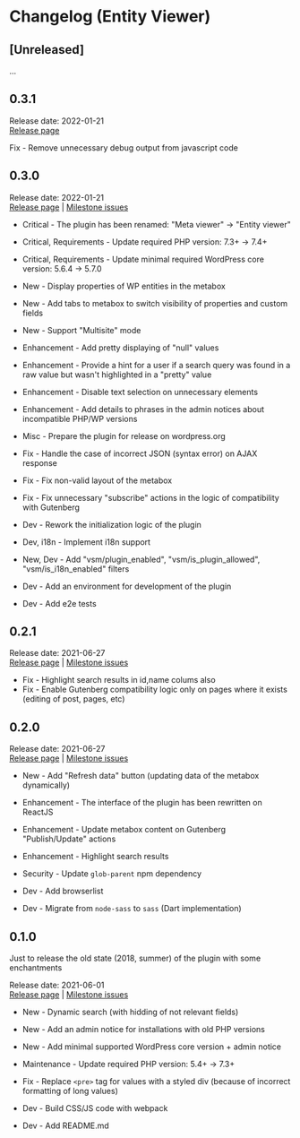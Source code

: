 # Changelog (Entity Viewer)

## [Unreleased]
...

## 0.3.1

Release date: 2022-01-21  
[Release page](https://github.com/versusbassz/entity-viewer/releases/tag/0.3.1)

Fix - Remove unnecessary debug output from javascript code

## 0.3.0

Release date: 2022-01-21  
[Release page](https://github.com/versusbassz/entity-viewer/releases/tag/0.3.0) |
[Milestone issues](https://github.com/versusbassz/wp-meta-viewer/milestone/3?closed=1)

- Critical - The plugin has been renamed: "Meta viewer" -> "Entity viewer"
- Critical, Requirements - Update required PHP version: 7.3+ -> 7.4+
- Critical, Requirements - Update minimal required WordPress core version: 5.6.4 -> 5.7.0
- New - Display properties of WP entities in the metabox
- New - Add tabs to metabox to switch visibility of properties and custom fields
- New - Support "Multisite" mode
- Enhancement - Add pretty displaying of "null" values
- Enhancement - Provide a hint for a user if a search query was found in a raw value but wasn't highlighted in a "pretty" value
- Enhancement - Disable text selection on unnecessary elements
- Enhancement - Add details to phrases in the admin notices about incompatible PHP/WP versions
- Misc - Prepare the plugin for release on wordpress.org

- Fix - Handle the case of incorrect JSON (syntax error) on AJAX response
- Fix - Fix non-valid layout of the metabox
- Fix - Fix unnecessary "subscribe" actions in the logic of compatibility with Gutenberg

- Dev - Rework the initialization logic of the plugin
- Dev, i18n - Implement i18n support
- New, Dev - Add "vsm/plugin_enabled", "vsm/is_plugin_allowed", "vsm/is_i18n_enabled" filters
- Dev - Add an environment for development of the plugin
- Dev - Add e2e tests

## 0.2.1

Release date: 2021-06-27  
[Release page](https://github.com/versusbassz/entity-viewer/releases/tag/0.2.1) |
[Milestone issues](https://github.com/versusbassz/wp-meta-viewer/milestone/7?closed=1)

- Fix - Highlight search results in id,name colums also
- Fix - Enable Gutenberg compatibility logic only on pages where it exists (editing of post, pages, etc)

## 0.2.0

Release date: 2021-06-27  
[Release page](https://github.com/versusbassz/entity-viewer/releases/tag/0.2.0) |
[Milestone issues](https://github.com/versusbassz/wp-meta-viewer/milestone/2?closed=1)

- New - Add "Refresh data" button (updating data of the metabox dynamically)
- Enhancement - The interface of the plugin has been rewritten on ReactJS
- Enhancement - Update metabox content on Gutenberg "Publish/Update" actions
- Enhancement - Highlight search results

- Security - Update `glob-parent` npm dependency
- Dev - Add browserlist
- Dev - Migrate from `node-sass` to `sass` (Dart implementation)

## 0.1.0
Just to release the old state (2018, summer) of the plugin with some enchantments

Release date: 2021-06-01  
[Release page](https://github.com/versusbassz/entity-viewer/releases/tag/0.1.0) |
[Milestone issues](https://github.com/versusbassz/wp-meta-viewer/milestone/1?closed=1)

- New - Dynamic search (with hidding of not relevant fields)
- New - Add an admin notice for installations with old PHP versions
- New - Add minimal supported WordPress core version + admin notice

- Maintenance - Update required PHP version: 5.4+ -> 7.3+
- Fix - Replace `<pre>` tag for values with a styled div (because of incorrect formatting of long values)

- Dev - Build CSS/JS code with webpack
- Dev - Add README.md
